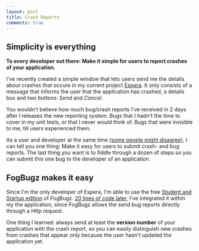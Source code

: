 ```yaml
---
layout: post
title: Crash Reports
comments: true
---
```


## Simplicity is everything

**To every developer out there: Make it simple for users to report crashes of your application.**

I've recently created a simple window that lets users send me the details about crashes that occure in my current project [Espera](http://https://github.com/flagbug/Espera). It only consists of a message that informs the user that the application has crashed, a details box and two buttons: *Send* and *Cancel*.

You wouldn't believe how much bug/crash reports I've received in 2 days after I releases the new reporting system. Bugs that I hadn't the time to cover in my unit tests, or that I never would think of.  Bugs that were invisible to me, till users experienced them.

As a user and developer at the same time [(some people might disagree)](http://www.codinghorror.com/blog/2004/09/the-rise-and-fall-of-homo-logicus.html), I can tell you one thing: Make it easy for users to submit crash- and bug reports. The last thing you want is to fiddle through a dozen of steps so you can submit this one bug to the developer of an application.

## FogBugz makes it easy

Since I'm the only developer of Espera, I'm able to use the free [Student and Startup edition](http://www.fogcreek.com/fogbugz/StudentAndStartup.html)  of FogBugz. [20 lines of code later](https://github.com/flagbug/Espera/blob/92dc8d98b38bd7a96ec317be0893e47da2438fad/Espera/Espera.Services/FogBugzService.cs), I've integrated it within my the application, since FogBugz allows the send bug reports directly through a Http request.

One thing I learned: always send at least the **version number** of your application with the crash report, so you can easily distinguish new crashes from crashes that appear only because the user hasn't updated the application yet.